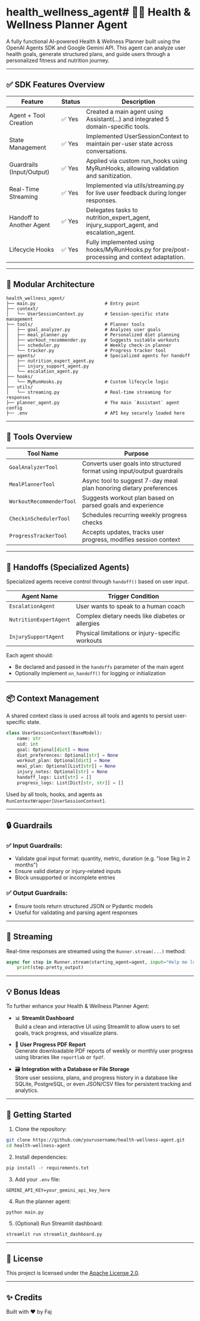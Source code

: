 # health_wellness_agent# 🧘‍♀️ Health & Wellness Planner Agent

A fully functional AI-powered Health & Wellness Planner built using the OpenAI Agents SDK and Google Gemini API.
This agent can analyze user health goals, generate structured plans, and guide users through a personalized fitness and nutrition journey.

---

## ✅ SDK Features Overview

| Feature                    | Status | Description |
|---------------------------|--------|-------------|
| Agent + Tool Creation     | ✅ Yes | Created a main agent using Assistant(...) and integrated 5 domain-specific tools. |
| State Management          | ✅ Yes | Implemented UserSessionContext to maintain per-user state across conversations. |
| Guardrails (Input/Output) | ✅ Yes | Applied via custom run_hooks using MyRunHooks, allowing validation and sanitization. |
| Real-Time Streaming       | ✅ Yes | Implemented via utils/streaming.py for live user feedback during longer responses. |
| Handoff to Another Agent  | ✅ Yes | Delegates tasks to nutrition_expert_agent, injury_support_agent, and escalation_agent. |
| Lifecycle Hooks           | ✅ Yes | Fully implemented using hooks/MyRunHooks.py for pre/post-processing and context adaptation. |

---

## 🧩 Modular Architecture

```
health_wellness_agent/
├── main.py                          # Entry point
├── context/
│   └── UserSessionContext.py        # Session-specific state management
├── tools/                           # Planner tools
│   ├── goal_analyzer.py             # Analyzes user goals
│   ├── meal_planner.py              # Personalized diet planning
│   ├── workout_recommender.py       # Suggests suitable workouts
│   ├── scheduler.py                 # Weekly check-in planner
│   └── tracker.py                   # Progress tracker tool
├── agents/                          # Specialized agents for handoff
│   ├── nutrition_expert_agent.py
│   ├── injury_support_agent.py
│   └── escalation_agent.py
├── hooks/
│   └── MyRunHooks.py                # Custom lifecycle logic
├── utils/
│   └── streaming.py                 # Real-time streaming for responses
├── planner_agent.py                 # The main `Assistant` agent config
├── .env                             # API key securely loaded here
```

---

## 🔧 Tools Overview

| Tool Name              | Purpose                                                                 |
|------------------------|-------------------------------------------------------------------------|
| `GoalAnalyzerTool`     | Converts user goals into structured format using input/output guardrails |
| `MealPlannerTool`      | Async tool to suggest 7-day meal plan honoring dietary preferences       |
| `WorkoutRecommenderTool` | Suggests workout plan based on parsed goals and experience              |
| `CheckinSchedulerTool` | Schedules recurring weekly progress checks                               |
| `ProgressTrackerTool`  | Accepts updates, tracks user progress, modifies session context          |

---

## 🤝 Handoffs (Specialized Agents)

Specialized agents receive control through `handoff()` based on user input.

| Agent Name            | Trigger Condition                                        |
|----------------------|-----------------------------------------------------------|
| `EscalationAgent`     | User wants to speak to a human coach                      |
| `NutritionExpertAgent`| Complex dietary needs like diabetes or allergies          |
| `InjurySupportAgent`  | Physical limitations or injury-specific workouts          |

Each agent should:
- Be declared and passed in the `handoffs` parameter of the main agent
- Optionally implement `on_handoff()` for logging or initialization

---

## 📦 Context Management

A shared context class is used across all tools and agents to persist user-specific state.

```python
class UserSessionContext(BaseModel):
    name: str
    uid: int
    goal: Optional[dict] = None
    diet_preferences: Optional[str] = None
    workout_plan: Optional[dict] = None
    meal_plan: Optional[List[str]] = None
    injury_notes: Optional[str] = None
    handoff_logs: List[str] = []
    progress_logs: List[Dict[str, str]] = []
```

Used by all tools, hooks, and agents as `RunContextWrapper[UserSessionContext]`.

---

## 🔒 Guardrails

### ✅ Input Guardrails:
- Validate goal input format: quantity, metric, duration (e.g. "lose 5kg in 2 months")
- Ensure valid dietary or injury-related inputs
- Block unsupported or incomplete entries

### ✅ Output Guardrails:
- Ensure tools return structured JSON or Pydantic models
- Useful for validating and parsing agent responses

---

## 🔄 Streaming

Real-time responses are streamed using the `Runner.stream(...)` method:

```python
async for step in Runner.stream(starting_agent=agent, input="Help me lose weight", context=user_context):
    print(step.pretty_output)
```

---

## 💡 Bonus Ideas

To further enhance your Health & Wellness Planner Agent:

- 📊 **Streamlit Dashboard**  
  Build a clean and interactive UI using Streamlit to allow users to set goals, track progress, and visualize plans.

- 📝 **User Progress PDF Report**  
  Generate downloadable PDF reports of weekly or monthly user progress using libraries like `reportlab` or `fpdf`.

- 🗃️ **Integration with a Database or File Storage**  
  Store user sessions, plans, and progress history in a database like SQLite, PostgreSQL, or even JSON/CSV files for persistent tracking and analytics.

---

## 🚀 Getting Started

1. Clone the repository:
```bash
git clone https://github.com/yourusername/health-wellness-agent.git
cd health-wellness-agent
```

2. Install dependencies:
```bash
pip install -r requirements.txt
```

3. Add your `.env` file:
```env
GEMINI_API_KEY=your_gemini_api_key_here
```

4. Run the planner agent:
```bash
python main.py
```

5. (Optional) Run Streamlit dashboard:
```bash
streamlit run streamlit_dashboard.py
```

---

## 📄 License
This project is licensed under the [Apache License 2.0](https://www.apache.org/licenses/LICENSE-2.0).

---

## ✨ Credits
Built with ❤️ by Faj
